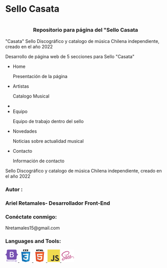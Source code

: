 <h1> Sello Casata<h1>

 <h3 align="center">Repositorio para página del "Sello Casata</h3>
 



<p> "Casata" Sello Discográfico y catalogo de música Chilena independiente, creado en el año 2022<p>

<p>Desarrollo de página web de 5 secciones para Sello "Casata"



<ul>
  <li>Home <p> Presentación de la página <p></li>
  <li>Artistas<p> Catalogo Musical<p> <li>
  <li>Equipo <p>Equipo de trabajo dentro del sello <p></li>
  <li>Novedades <p>Noticias sobre actualidad musical <p></li>
  <li>Contacto <p>Información de contacto <p></li>

</ul>


 <p>  Sello Discográfico y catalogo de música Chilena independiente, creado en el año 2022<p>




<h3>Autor :<h3>
<p>Ariel Retamales- Desarrollador Front-End<p>

<h3 align="left">Conéctate conmigo:</h3>
<p align="left"> Nretamales15@gmail.com
</p>

<h3 align="left">Languages and Tools:</h3>
<p align="left"> <a href="https://getbootstrap.com" target="_blank" rel="noreferrer"> <img src="https://raw.githubusercontent.com/devicons/devicon/master/icons/bootstrap/bootstrap-plain-wordmark.svg" alt="bootstrap" width="40" height="40"/> </a> <a href="https://www.w3schools.com/css/" target="_blank" rel="noreferrer"> <img src="https://raw.githubusercontent.com/devicons/devicon/master/icons/css3/css3-original-wordmark.svg" alt="css3" width="40" height="40"/> </a> <a href="https://www.w3.org/html/" target="_blank" rel=" noreferrer"> <img src="https://raw.githubusercontent.com/devicons/devicon/master/icons/html5/html5-original-wordmark.svg" alt="html5" width="40" height="40"/> </a> <a href="https://developer.mozilla.org/en-US/docs/Web/JavaScript" target="_blank" rel="noreferrer"> <img src="https://raw.githubusercontent.com/devicons/devicon/master/icons/javascript/javascript-original.svg" alt="javascript" width="40" height="40"/> </a> <a href=" https://sass-lang.com" target="_blank" rel="noreferrer"> <img src="https://raw.githubusercontent.com/devicons/devicon/master/icons/sass/sass-original.svg" alt="sass" width="40" height="40"/> </a> </p>
